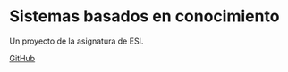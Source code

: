 # Sistemas basados en conocimiento

Un proyecto de la asignatura de ESI.

[GitHub](https://github.com/Maciej-GBS/SBC)


